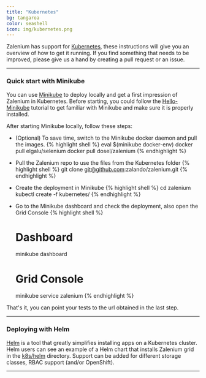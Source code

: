 ```yaml
---
title: "Kubernetes" 
bg: tangaroa
color: seashell
icon: img/kubernetes.png
---
```


Zalenium has support for [Kubernetes](https://kubernetes.io/), these instructions will give you an
overview of how to get it running. If you find something that needs to be improved, please give us a hand by creating
a pull request or an issue.

***

### Quick start with Minikube

You can use [Minikube](https://kubernetes.io/docs/getting-started-guides/minikube/) to deploy locally and get a first 
impression of Zalenium in Kubernetes. Before starting, you could follow the
[Hello-Minikube](https://kubernetes.io/docs/tutorials/stateless-application/hello-minikube/) tutorial to get familiar
with Minikube and make sure it is properly installed.

After starting Minikube locally, follow these steps:
* (Optional) To save time, switch to the Minikube docker daemon and pull the images.
{% highlight shell %}
    eval $(minikube docker-env)
    docker pull elgalu/selenium
    docker pull dosel/zalenium
{% endhighlight %}

* Pull the Zalenium repo to use the files from the Kubernetes folder
{% highlight shell %}
    git clone git@github.com:zalando/zalenium.git
{% endhighlight %}

* Create the deployment in Minikube
{% highlight shell %}
    cd zalenium
    kubectl create -f kubernetes/
{% endhighlight %}

* Go to the Minikube dashboard and check the deployment, also open the Grid Console
{% highlight shell %}
    # Dashboard
    minikube dashboard
    # Grid Console
    minikube service zalenium
{% endhighlight %}

That's it, you can point your tests to the url obtained in the last step.

***

### Deploying with Helm
[Helm](https://helm.sh) is a tool that greatly simplifies installing apps on a Kubernetes cluster.  Helm users can 
see an example of a Helm chart that installs Zalenium grid in the [k8s/helm](k8s/helm) 
directory.  Support can be added for different storage classes, RBAC support (and/or OpenShift).

***


